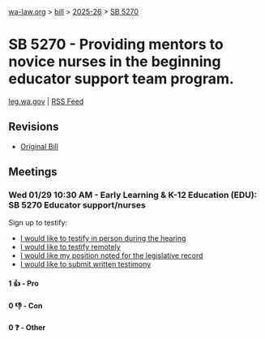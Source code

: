 [wa-law.org](/) > [bill](/bill/) > [2025-26](/bill/2025-26/) > [SB 5270](/bill/2025-26/sb/5270/)

# SB 5270 - Providing mentors to novice nurses in the beginning educator support team program.
[leg.wa.gov](https://app.leg.wa.gov/billsummary?BillNumber=5270&Year=2025&Initiative=false) | [RSS Feed](./rss.xml)

## Revisions
* [Original Bill](1/)

## Meetings
### Wed 01/29 10:30 AM - Early Learning & K-12 Education (EDU): SB 5270 Educator support/nurses
Sign up to testify:
* [I would like to testify in person during the hearing](https://app.leg.wa.gov/csi/Testifier/Add?chamber=House&mId=32556&aId=161972&caId=24968&tId=1)
* [I would like to testify remotely](https://app.leg.wa.gov/csi/Testifier/Add?chamber=House&mId=32556&aId=161972&caId=24968&tId=2)
* [I would like my position noted for the legislative record](https://app.leg.wa.gov/csi/Testifier/Add?chamber=House&mId=32556&aId=161972&caId=24968&tId=3)
* [I would like to submit written testimony](https://app.leg.wa.gov/csi/Testifier/Add?chamber=House&mId=32556&aId=161972&caId=24968&tId=4)

#### 1 👍 - Pro

#### 0 👎 - Con

#### 0 ❓ - Other
